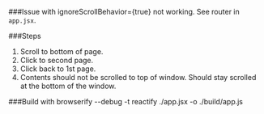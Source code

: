 ###Issue with ignoreScrollBehavior={true} not working. 
See router in `app.jsx`.

###Steps
1. Scroll to bottom of page.
2. Click to second page.
3. Click back to 1st page.
4. Contents should not be scrolled to top of window. Should stay scrolled at the bottom of the window.

###Build with
browserify --debug -t reactify ./app.jsx -o ./build/app.js